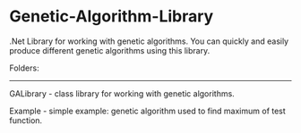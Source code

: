 # Genetic-Algorithm-Library
.Net Library for working with genetic algorithms. You can quickly and easily produce different genetic algorithms using this library.


Folders:
_________

GALibrary - class library for working with genetic algorithms.


Example - simple example: genetic algorithm used to find maximum of test function.
